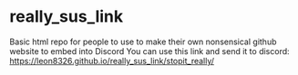 # really_sus_link
Basic html repo for people to use to make their own nonsensical github website to embed into Discord
You can use this link and send it to discord: https://leon8326.github.io/really_sus_link/stopit_really/
